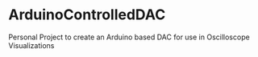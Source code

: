 # ArduinoControlledDAC
 Personal Project to create an Arduino based DAC for use in Oscilloscope Visualizations
